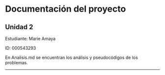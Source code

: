 # Documentación del proyecto
## Unidad 2

Estudiante:  Marie Amaya

ID:  000543293

En Analisis.md se encuentran los análisis y pseudocódigos de los problemas.

---
